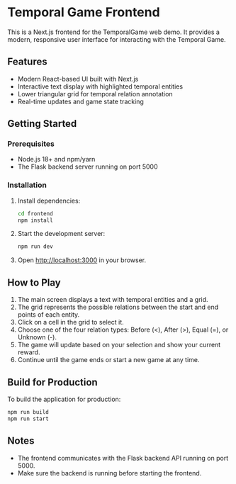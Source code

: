 # Temporal Game Frontend

This is a Next.js frontend for the TemporalGame web demo. It provides a modern, responsive user interface for interacting with the Temporal Game.

## Features

- Modern React-based UI built with Next.js
- Interactive text display with highlighted temporal entities
- Lower triangular grid for temporal relation annotation
- Real-time updates and game state tracking

## Getting Started

### Prerequisites

- Node.js 18+ and npm/yarn
- The Flask backend server running on port 5000

### Installation

1. Install dependencies:
   ```bash
   cd frontend
   npm install
   ```

2. Start the development server:
   ```bash
   npm run dev
   ```

3. Open [http://localhost:3000](http://localhost:3000) in your browser.

## How to Play

1. The main screen displays a text with temporal entities and a grid.
2. The grid represents the possible relations between the start and end points of each entity.
3. Click on a cell in the grid to select it.
4. Choose one of the four relation types: Before (<), After (>), Equal (=), or Unknown (-).
5. The game will update based on your selection and show your current reward.
6. Continue until the game ends or start a new game at any time.

## Build for Production

To build the application for production:

```bash
npm run build
npm run start
```

## Notes

- The frontend communicates with the Flask backend API running on port 5000.
- Make sure the backend is running before starting the frontend.
